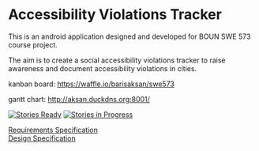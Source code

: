 # Accessibility Violations Tracker

This is an android application designed and developed for BOUN SWE 573 course project.

The aim is to create a social accessibility violations tracker to raise awareness and document accessibility violations in cities.

kanban board:
https://waffle.io/barisaksan/swe573

gantt chart:
http://aksan.duckdns.org:8001/

[![Stories Ready](https://badge.waffle.io/barisaksan/swe573.svg?label=ready&title=Ready)](http://waffle.io/barisaksan/swe573)
[![Stories in Progress](https://badge.waffle.io/barisaksan/swe573.svg?label=in%20progress&title=In%20Progress)](http://waffle.io/barisaksan/swe573)

[Requirements Specification](https://github.com/barisaksan/swe573/wiki/Requirements-Specification)  
[Design Specification](https://github.com/barisaksan/swe573/wiki/Design-Specification)  
